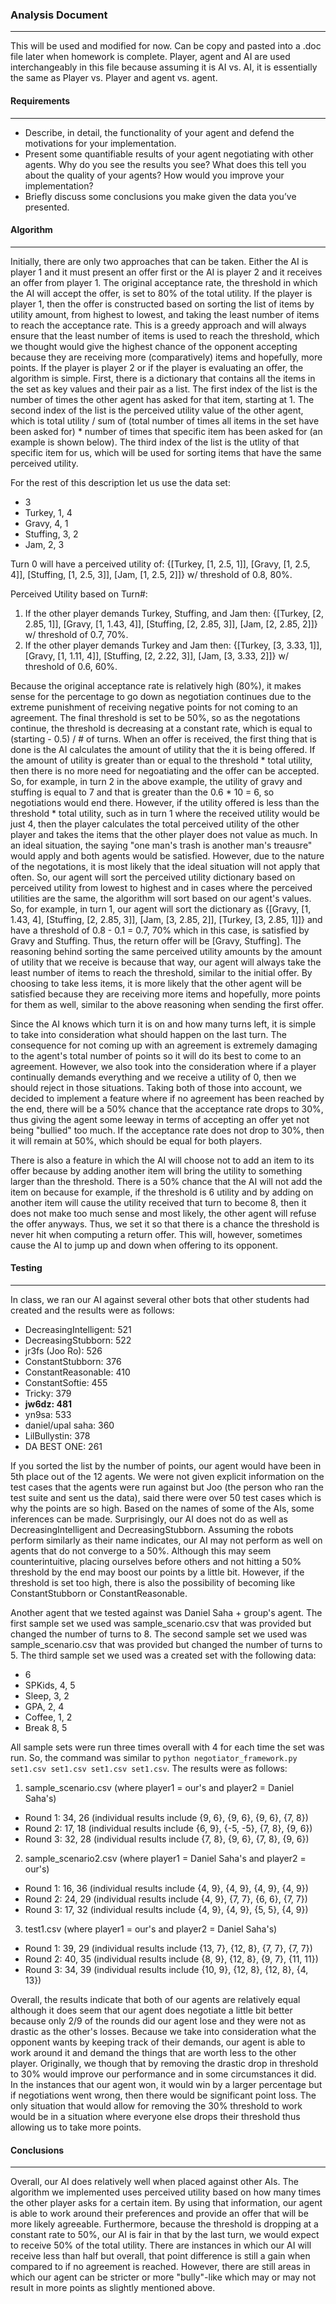 ### Analysis Document 
---
This will be used and modified for now. Can be copy and pasted into a .doc file later when homework is complete. Player, agent and AI are used interchangeably in this file because assuming it is AI vs. AI, it is essentially the same as Player vs. Player and agent vs. agent.

#### Requirements
--- 
- Describe, in detail, the functionality of your agent and defend the motivations for your implementation.
- Present some quantifiable results of your agent negotiating with other agents. Why do you see the results you see? What does this tell you about the quality of your agents? How would you improve your implementation?
- Briefly discuss some conclusions you make given the data you’ve presented.

#### Algorithm 
---
Initially, there are only two approaches that can be taken. Either the AI is player 1 and it must present an offer first or the AI is player 2 and it receives an offer from player 1. The original acceptance rate, the threshold in which the AI will accept the offer, is set to 80% of the total utility. If the player is player 1, then the offer is constructed based on sorting the list of items by utility amount, from highest to lowest, and taking the least number of items to reach the acceptance rate. This is a greedy approach and will always ensure that the least number of items is used to reach the threshold, which we thought would give the highest chance of the opponent accepting because they are receiving more (comparatively) items and hopefully, more points. If the player is player 2 or if the player is evaluating an offer, the algorithm is simple. First, there is a dictionary that contains all the items in the set as key values and their pair as a list. The first index of the list is the number of times the other agent has asked for that item, starting at 1. The second index of the list is the perceived utility value of the other agent, which is total utility / sum of (total number of times all items in the set have been asked for) * number of times that specific item has been asked for (an example is shown below). The third index of the list is the utlity of that specific item for us, which will be used for sorting items that have the same perceived utility. 

For the rest of this description let us use the data set:
- 3
- Turkey, 1, 4 
- Gravy, 4, 1
- Stuffing, 3, 2
- Jam, 2, 3

Turn 0 will have a perceived utility of: 
{[Turkey, [1, 2.5, 1]], [Gravy, [1, 2.5, 4]], [Stuffing, [1, 2.5, 3]], [Jam, [1, 2.5, 2]]} w/ threshold of 0.8, 80%. 

Perceived Utility based on Turn#: 

1. If the other player demands Turkey, Stuffing, and Jam then: {[Turkey, [2, 2.85, 1]], [Gravy, [1, 1.43, 4]], [Stuffing, [2, 2.85, 3]], [Jam, [2, 2.85, 2]]} w/ threshold of 0.7, 70%.
2. If the other player demands Turkey and Jam then: {[Turkey, [3, 3.33, 1]], [Gravy, [1, 1.11, 4]], [Stuffing, [2, 2.22, 3]], [Jam, [3, 3.33, 2]]} w/ threshold of 0.6, 60%. 

Because the original acceptance rate is relatively high (80%), it makes sense for the percentage to go down as negotiation continues due to the extreme punishment of receiving negative points for not coming to an agreement. The final threshold is set to be 50%, so as the negotations continue, the threshold is decreasing at a constant rate, which is equal to (starting - 0.5) / # of turns. When an offer is received, the first thing that is done is the AI calculates the amount of utility that the it is being offered. If the amount of utility is greater than or equal to the threshold * total utility, then there is no more need for negoatiating and the offer can be accepted. So, for example, in turn 2 in the above example, the utility of gravy and stuffing is equal to 7 and that is greater than the 0.6 * 10 = 6, so negotiations would end there. However, if the utility offered is less than the threshold * total utility, such as in turn 1 where the received utility would be just 4, then the player calculates the total perceived utility of the other player and takes the items that the other player does not value as much. In an ideal situation, the saying "one man's trash is another man's treausre" would apply and both agents would be satisfied. However, due to the nature of the negotations, it is most likely that the ideal situation will not apply that often. So, our agent will sort the perceived utility dictionary based on perceived utility from lowest to highest and in cases where the perceived utilities are the same, the algorithm will sort based on our agent's values. So, for example, in turn 1, our agent will sort the dictionary as {[Gravy, [1, 1.43, 4], [Stuffing, [2, 2.85, 3]], [Jam, [3, 2.85, 2]], [Turkey, [3, 2.85, 1]]} and have a threshold of 0.8 - 0.1 = 0.7, 70% which in this case, is satisfied by Gravy and Stuffing. Thus, the return offer will be [Gravy, Stuffing]. The reasoning behind sorting the same perceived utility amounts by the amount of utility that we receive is because that way, our agent will always take the least number of items to reach the threshold, similar to the initial offer. By choosing to take less items, it is more likely that the other agent will be satisfied because they are receiving more items and hopefully, more points for them as well, similar to the above reasoning when sending the first offer. 

Since the AI knows which turn it is on and how many turns left, it is simple to take into consideration what should happen on the last turn. The consequence for not coming up with an agreement is extremely damaging to the agent's total number of points so it will do its best to come to an agreement. However, we also took into the consideration where if a player continually demands everything and we receive a utility of 0, then we should reject in those situations. Taking both of those into account, we decided to implement a feature where if no agreement has been reached by the end, there will be a 50% chance that the acceptance rate drops to 30%, thus giving the agent some leeway in terms of accepting an offer yet not being "bullied" too much. If the acceptance rate does not drop to 30%, then it will remain at 50%, which should be equal for both players. 

There is also a feature in which the AI will choose not to add an item to its offer because by adding another item will bring the utility to something larger than the threshold. There is a 50% chance that the AI will not add the item on because for example, if the threshold is 6 utility and by adding on another item will cause the utility received that turn to become 8, then it does not make too much sense and most likely, the other agent will refuse the offer anyways. Thus, we set it so that there is a chance the threshold is never hit when computing a return offer. This will, however, sometimes cause the AI to jump up and down when offering to its opponent. 

#### Testing
---
In class, we ran our AI against several other bots that other students had created and the results were as follows: 
- DecreasingIntelligent: 521
- DecreasingStubborn: 522
- jr3fs (Joo Ro): 526
- ConstantStubborn: 376
- ConstantReasonable: 410
- ConstantSoftie: 455
- Tricky: 379
- **jw6dz: 481**
- yn9sa: 533
- daniel/upal saha: 360
- LilBullystin: 378
- DA BEST ONE: 261

If you sorted the list by the number of points, our agent would have been in 5th place out of the 12 agents. We were not given explicit information on the test cases that the agents were run against but Joo (the person who ran the test suite and sent us the data), said there were over 50 test cases which is why the points are so high. Based on the names of some of the AIs, some inferences can be made. Surprisingly, our AI does not do as well as DecreasingIntelligent and DecreasingStubborn. Assuming the robots perform similarly as their name indicates, our AI may not perform as well on agents that do not converge to a 50%. Although this may seem counterintuitive, placing ourselves before others and not hitting a 50% threshold by the end may boost our points by a little bit. However, if the threshold is set too high, there is also the possibility of becoming like ConstantStubborn or ConstantReasonable. 

Another agent that we tested against was Daniel Saha + group's agent. The first sample set we used was sample_scenario.csv that was provided but changed the number of turns to 8. The second sample set we used was sample_scenario.csv that was provided but changed the number of turns to 5. The third sample set we used was a created set with the following data:
- 6
- SPKids, 4, 5
- Sleep, 3, 2
- GPA, 2, 4
- Coffee, 1, 2
- Break 8, 5

All sample sets were run three times overall with 4 for each time the set was run. So, the command was similar to `python negotiator_framework.py set1.csv set1.csv set1.csv set1.csv`. The results were as follows:

1. sample_scenario.csv (where player1 = our's and player2 = Daniel Saha's)
  - Round 1: 34, 26 (individual results include {9, 6}, {9, 6}, {9, 6}, {7, 8})
  - Round 2: 17, 18 (individual results include {6, 9}, {-5, -5}, {7, 8}, {9, 6})
  - Round 3: 32, 28 (individual results include {7, 8}, {9, 6}, {7, 8}, {9, 6})
2. sample_scenario2.csv (where player1 = Daniel Saha's and player2 = our's)
  - Round 1: 16, 36 (individual results include {4, 9}, {4, 9}, {4, 9}, {4, 9})
  - Round 2: 24, 29 (individual results include {4, 9}, {7, 7}, {6, 6}, {7, 7})
  - Round 3: 17, 32 (individual results include {4, 9}, {4, 9}, {5, 5}, {4, 9})
3. test1.csv (where player1 = our's and player2 = Daniel Saha's)
  - Round 1: 39, 29 (individual results include {13, 7}, {12, 8}, {7, 7}, {7, 7})
  - Round 2: 40, 35 (individual results include {8, 9}, {12, 8}, {9, 7}, {11, 11})
  - Round 3: 34, 39 (individual results include {10, 9}, {12, 8}, {12, 8}, {4, 13})

Overall, the results indicate that both of our agents are relatively equal although it does seem that our agent does negotiate a little bit better because only 2/9 of the rounds did our agent lose and they were not as drastic as the other's losses. Because we take into consideration what the opponent wants by keeping track of their demands, our agent is able to work around it and demand the things that are worth less to the other player. Originally, we though that by removing the drastic drop in threshold to 30% would improve our performance and in some circumstances it did. In the instances that our agent won, it would win by a larger percentage but if negotiations went wrong, then there would be significant point loss. The only situation that would allow for removing the 30% threshold to work would be in a situation where everyone else drops their threshold thus allowing us to take more points. 

#### Conclusions
---
Overall, our AI does relatively well when placed against other AIs. The algorithm we implemented uses perceived utility based on how many times the other player asks for a certain item. By using that information, our agent is able to work around their preferences and provide an offer that will be more likely agreeable. Furthermore, because the threshold is dropping at a constant rate to 50%, our AI is fair in that by the last turn, we would expect to receive 50% of the total utility. There are instances in which our AI will receive less than half but overall, that point difference is still a gain when compared to if no agreement is reached. However, there are still areas in which our agent can be stricter or more "bully"-like which may or may not result in more points as slightly mentioned above. 
